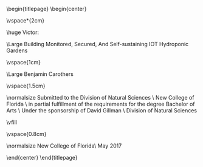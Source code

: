\begin{titlepage} 
\begin{center}

\vspace*{2cm}

\huge 
Victor: 

\Large
Building Monitored, Secured, And Self-sustaining IOT Hydroponic Gardens

\vspace{1cm}

\Large 
Benjamin Carothers

\vspace{1.5cm}

\normalsize 
Submitted to the Division of Natural Sciences \\
New College of Florida \\
in partial fulfillment of the requirements for the degree Bachelor of Arts \\
Under the sponsorship of David Gillman \\
Division of Natural Sciences

\vfill

\vspace{0.8cm}

\normalsize 
New College of Florida\\
May 2017

\end{center}
\end{titlepage}
